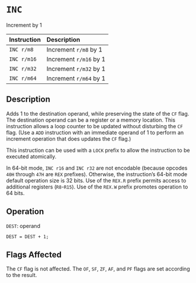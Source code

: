 # `INC`
Increment by 1

| Instruction | Description            |
| :---------- | :--------------------- |
| `INC r/m8`  | Increment `r/m8` by 1  |
| `INC r/m16` | Increment `r/m16` by 1 |
| `INC r/m32` | Increment `r/m32` by 1 |
| `INC r/m64` | Increment `r/m64` by 1 |

## Description
Adds 1 to the destination operand, while preserving the state of the `CF` flag. The destination operand can be a register or a memory location. This instruction allows a loop counter to be updated without disturbing the `CF` flag. (Use a `ADD` instruction with an immediate operand of 1 to perform an increment operation that does updates the `CF` flag.)

This instruction can be used with a `LOCK` prefix to allow the instruction to be executed atomically.

In 64-bit mode, `INC r16` and `INC r32` are not encodable (because opcodes `40H` through `47H` are `REX` prefixes). Otherwise, the instruction’s 64-bit mode default operation size is 32 bits. Use of the `REX.R` prefix permits access to additional registers (`R8`-`R15`). Use of the `REX.W` prefix promotes operation to 64 bits.

## Operation
`DEST`: operand
```rust,ignore
DEST = DEST + 1;
```

## Flags Affected
The `CF` flag is not affected. The `OF`, `SF`, `ZF`, `AF`, and `PF` flags are set according to the result.
